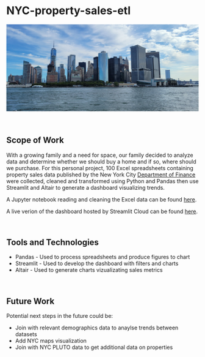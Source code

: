 # NYC-property-sales-etl

![dashboard_image](img/NY_Skyline.jpg)

<br>

## Scope of Work
With a growing family and a need for space, our family decided to analyze data and determine whether we should buy a home and if so, where should we purchase. For this personal project, 100 Excel spreadsheets containing property sales data published by the New York City [Department of Finance](https://www.nyc.gov/site/finance/taxes/property-annualized-sales-update.page) were collected, cleaned and transformed using Python and Pandas then use Streamlit and Altair to generate a dashboard visualizing trends. 

A Jupyter notebook reading and cleaning the Excel data can be found [here](/notebooks/Read_and_Clean_NYC_Property_Sales_Data_from_2003_to_2022.ipynb).

A live verion of the dashboard hosted by Streamlit Cloud can be found [here](https://joshuaacosta-nyc-property-s-nyc-property-sales-dashboard-ziavau.streamlit.app/).

<br>

## Tools and Technologies
* Pandas - Used to process spreadsheets and produce figures to chart 
* Streamlit - Used to develop the dashboard with filters and charts
* Altair - Used to generate charts vizualizating sales metrics

<br>

## Future Work
Potential next steps in the future could be:
* Join with relevant demographics data to anaylse trends between datasets
* Add NYC maps visualization 
* Join with NYC PLUTO data to get additional data on properties
